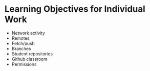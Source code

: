 # Learning Objectives for Individual Work

* Network activity
* Remotes
* Fetch/push
* Branches
* Student repositories
* Github classroom
* Permissions
